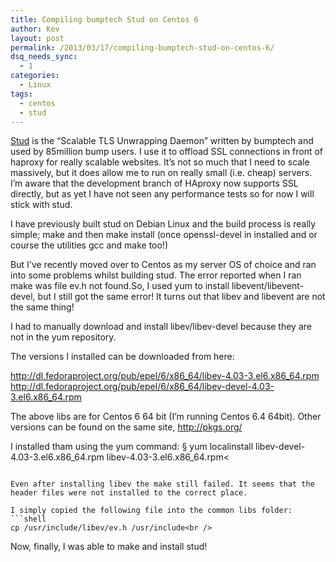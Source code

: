 ```yaml
---
title: Compiling bumptech Stud on Centos 6
author: Kev
layout: post
permalink: /2013/03/17/compiling-bumptech-stud-on-centos-6/
dsq_needs_sync:
  - 1
categories:
  - Linux
tags:
  - centos
  - stud
---
```

<a href="https://github.com/bumptech/stud" target="_blank">Stud</a> is the &#8220;Scalable TLS Unwrapping Daemon&#8221; written by bumptech and used by 85million bump users. I use it to offload SSL connections in front of haproxy for really scalable websites. It&#8217;s not so much that I need to scale massively, but it does allow me to run on really small (i.e. cheap) servers. I&#8217;m aware that the development branch of HAproxy now supports SSL directly, but as yet I have not seen any performance tests so for now I will stick with stud.

I have previously built stud on Debian Linux and the build process is really simple; make and then make install (once openssl-devel in installed and or course the utilities gcc and make too!)

But I've recently moved over to Centos as my server OS of choice and ran into some problems whilst building stud. The error reported when I ran make was file ev.h not found.<!--more-->So, I used yum to install libevent/libevent-devel, but I still got the same error! It turns out that libev and libevent are not the same thing!

I had to manually download and install libev/libev-devel because they are not in the yum repository.

The versions I installed can be downloaded from here:

<a href="http://dl.fedoraproject.org/pub/epel/6/x86_64/libev-4.03-3.el6.x86_64.rpm" target="_blank">http://dl.fedoraproject.org/pub/epel/6/x86_64/libev-4.03-3.el6.x86_64.rpm</a><br />
<a href="http://dl.fedoraproject.org/pub/epel/6/x86_64/libev-devel-4.03-3.el6.x86_64.rpm" target="_blank">http://dl.fedoraproject.org/pub/epel/6/x86_64/libev-devel-4.03-3.el6.x86_64.rpm</a>

The above libs are for Centos 6 64 bit (I&#8217;m running Centos 6.4 64bit). Other versions can be found on the same site, <a href="http://pkgs.org/" target="_blank">http://pkgs.org/</a>

I installed tham using the yum command:
§
yum localinstall libev-devel-4.03-3.el6.x86_64.rpm libev-4.03-3.el6.x86_64.rpm<
```

Even after installing libev the make still failed. It seems that the header files were not installed to the correct place.

I simply copied the following file into the common libs folder:
```shell
cp /usr/include/libev/ev.h /usr/include<br />
```
 
Now, finally, I was able to make and install stud!
